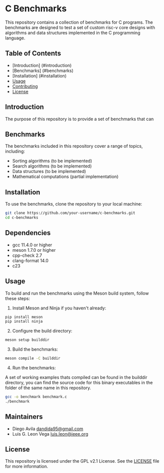 # C Benchmarks

This repository contains a collection of benchmarks for C programs. 
The benchmarks are designed to test a set of custom risc-v core 
designs with algorithms and data structures implemented in the 
C programming language.

## Table of Contents

- [Introduction] (#introduction)
- [Benchmarks] (#benchmarks)
- [Installation] (#installation)
- [Usage](#usage)
- [Contributing](#contributing)
- [License](#license)

## Introduction

The purpose of this repository is to provide a set of benchmarks that can 


## Benchmarks

The benchmarks included in this repository cover a range of topics, including:

- Sorting algorithms (to be implemented)
- Search algorithms (to be implemented)
- Data structures (to be implemented)
- Mathematical computations (partial implementation)

## Installation

To use the benchmarks, clone the repository to your local machine:

```sh
git clone https://github.com/your-username/c-benchmarks.git
cd c-benchmarks
```

## Dependencies
- gcc 11.4.0 or higher
- meson 1.7.0 or higher
- cpp-check 2.7
- clang-format 14.0
- c23

## Usage

To build and run the benchmarks using the Meson build system, follow these steps:

1. Install Meson and Ninja if you haven't already:

```sh
pip install meson
pip install ninja
```

2. Configure the build directory:

```sh
meson setup builddir
```

3. Build the benchmarks:

```sh
meson compile -C builddir
```

4. Run the benchmarks:

A set of working examples thats compiled can be found in the builddir directory,
you can find the source code for this binary executables in the folder of the same name
in this repository.

```sh
gcc -o benchmark benchmark.c
./benchmark
```

## Maintainers

  - Diego Avila <dandida95@gmail.com>
  - Luis G. Leon Vega <luis.leon@ieee.org>

## License

This repository is licensed under the GPL v2.1 License. 
See the [LICENSE](LICENSE) file for more information.
